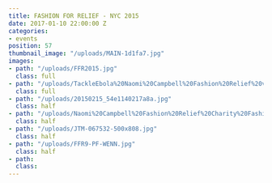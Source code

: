 ```yaml
---
title: FASHION FOR RELIEF - NYC 2015
date: 2017-01-10 22:00:00 Z
categories:
- events
position: 57
thumbnail_image: "/uploads/MAIN-1d1fa7.jpg"
images:
- path: "/uploads/FFR2015.jpg"
  class: full
- path: "/uploads/TackleEbola%20Naomi%20Campbell%20Fashion%20Relief%20vvrA7MNiOKpx.jpg"
  class: full
- path: "/uploads/20150215_54e1140217a8a.jpg"
  class: half
- path: "/uploads/Naomi%20Campbell%20Fashion%20Relief%20Charity%20Fashion%20nlptEvm_xfYl.jpg"
  class: half
- path: "/uploads/JTM-067532-500x808.jpg"
  class: half
- path: "/uploads/FFR9-PF-WENN.jpg"
  class: half
- path: 
  class: 
---
```


